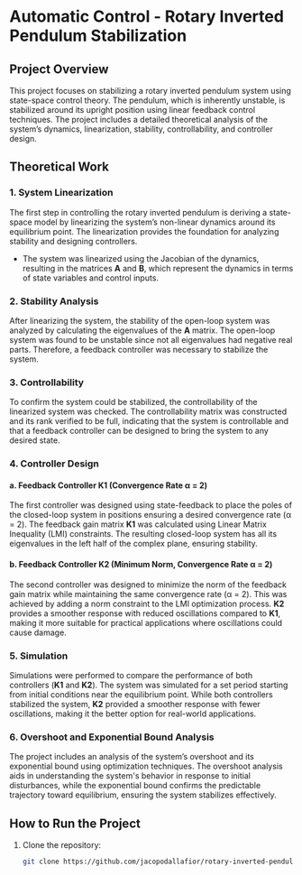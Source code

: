 # Automatic Control - Rotary Inverted Pendulum Stabilization

## Project Overview
This project focuses on stabilizing a rotary inverted pendulum system using state-space control theory. The pendulum, which is inherently unstable, is stabilized around its upright position using linear feedback control techniques. The project includes a detailed theoretical analysis of the system’s dynamics, linearization, stability, controllability, and controller design.

## Theoretical Work

### 1. System Linearization
The first step in controlling the rotary inverted pendulum is deriving a state-space model by linearizing the system’s non-linear dynamics around its equilibrium point. The linearization provides the foundation for analyzing stability and designing controllers.

- The system was linearized using the Jacobian of the dynamics, resulting in the matrices **A** and **B**, which represent the dynamics in terms of state variables and control inputs.

### 2. Stability Analysis
After linearizing the system, the stability of the open-loop system was analyzed by calculating the eigenvalues of the **A** matrix. The open-loop system was found to be unstable since not all eigenvalues had negative real parts. Therefore, a feedback controller was necessary to stabilize the system.

### 3. Controllability
To confirm the system could be stabilized, the controllability of the linearized system was checked. The controllability matrix was constructed and its rank verified to be full, indicating that the system is controllable and that a feedback controller can be designed to bring the system to any desired state.

### 4. Controller Design

#### a. Feedback Controller **K1** (Convergence Rate α = 2)
The first controller was designed using state-feedback to place the poles of the closed-loop system in positions ensuring a desired convergence rate (α = 2). The feedback gain matrix **K1** was calculated using Linear Matrix Inequality (LMI) constraints. The resulting closed-loop system has all its eigenvalues in the left half of the complex plane, ensuring stability.

#### b. Feedback Controller **K2** (Minimum Norm, Convergence Rate α = 2)
The second controller was designed to minimize the norm of the feedback gain matrix while maintaining the same convergence rate (α = 2). This was achieved by adding a norm constraint to the LMI optimization process. **K2** provides a smoother response with reduced oscillations compared to **K1**, making it more suitable for practical applications where oscillations could cause damage.

### 5. Simulation
Simulations were performed to compare the performance of both controllers (**K1** and **K2**). The system was simulated for a set period starting from initial conditions near the equilibrium point. While both controllers stabilized the system, **K2** provided a smoother response with fewer oscillations, making it the better option for real-world applications.

### 6. Overshoot and Exponential Bound Analysis
The project includes an analysis of the system’s overshoot and its exponential bound using optimization techniques. The overshoot analysis aids in understanding the system's behavior in response to initial disturbances, while the exponential bound confirms the predictable trajectory toward equilibrium, ensuring the system stabilizes effectively.

## How to Run the Project
1. Clone the repository:
   ```bash
   git clone https://github.com/jacopodallafior/rotary-inverted-pendulum-stabilization.git
